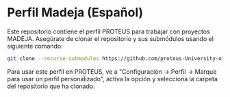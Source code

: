 # Perfil Madeja (Español)

Este repositorio contiene el perfil PROTEUS para trabajar con proyectos MADEJA. Asegúrate de clonar el repositorio y sus submódulos usando el siguiente comando:

```bash
git clone --recurse-submodules https://github.com/proteus-University-of-Seville/profile-madeja-spanish.git
```

Para usar este perfil en PROTEUS, ve a "Configuración → Perfil → Marque para usar un perfil personalizado", activa la opción y selecciona la carpeta del repositorio que ha clonado.
